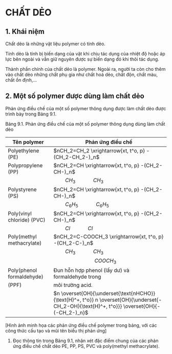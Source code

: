 # CHẤT DẺO

## 1. Khái niệm

Chất dẻo là những vật liệu polymer có tính dẻo.

Tính dẻo là tính bị biến dạng của vật khi chịu tác dụng của nhiệt độ hoặc áp lực bên ngoài và vẫn giữ nguyên được sự biến dạng đó khi thôi tác dụng.

Thành phần chính của chất dẻo là polymer. Ngoài ra, người ta còn cho thêm vào chất dẻo những chất phụ gia như chất hoá dẻo, chất độn, chất màu, chất ổn định,...

## 2. Một số polymer được dùng làm chất dẻo

Phản ứng điều chế của một số polymer thông dụng được làm chất dẻo được trình bày trong Bảng 9.1.

Bảng 9.1. Phản ứng điều chế của một số polymer thông dụng dùng làm chất dẻo

| Tên polymer | Phản ứng điều chế |
|-------------|-------------------|
| Polyethylene (PE) | $nCH_2=CH_2 \xrightarrow{xt, t^o, p} -(CH_2-CH_2-)_n$ |
| Polypropylene (PP) | $nCH_2=CH \xrightarrow{xt, t^o, p} -(CH_2-CH-)_n$ |
|                    | $\qquad CH_3 \qquad \quad CH_3$ |
| Polystyrene (PS) | $nCH_2=CH \xrightarrow{xt, t^o, p} -(CH_2-CH-)_n$ |
|                   | $\qquad C_6H_5 \qquad \quad C_6H_5$ |
| Poly(vinyl chloride) (PVC) | $nCH_2=CH \xrightarrow{xt, t^o, p} -(CH_2-CH-)_n$ |
|                            | $\qquad Cl \qquad \quad Cl$ |
| Poly(methyl methacrylate) | $nCH_2=C-COOCH_3 \xrightarrow{xt, t^o, p} -(CH_2-C-)_n$ |
|                           | $\qquad CH_3 \qquad \quad CH_3$ |
|                           | $\qquad \qquad \qquad \quad COOCH_3$ |
| Poly(phenol formaldehyde) | Đun hỗn hợp phenol (lấy dư) và formaldehyde trong |
| (PPF) | môi trường acid. |
|       | $n \overset{OH}{\underset{\text{nHCHO}}{\text{H}^+, t^o}} n \overset{OH}{\underset{-CH_2-OH}{\text{H}^+, t^o}}} \overset{OH}{-(-CH_2-)_n}$ |

[Hình ảnh minh họa các phản ứng điều chế polymer trong bảng, với các công thức cấu tạo và mũi tên biểu thị phản ứng]

1. Đọc thông tin trong Bảng 9.1, nhận xét đặc điểm chung của các phản ứng điều chế chất dẻo PE, PP, PS, PVC và poly(methyl methacrylate).